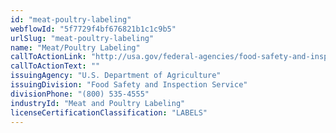```yaml
---
id: "meat-poultry-labeling"
webflowId: "5f7729f4bf676821b1c1c9b5"
urlSlug: "meat-poultry-labeling"
name: "Meat/Poultry Labeling"
callToActionLink: "http://usa.gov/federal-agencies/food-safety-and-inspection-service"
callToActionText: ""
issuingAgency: "U.S. Department of Agriculture"
issuingDivision: "Food Safety and Inspection Service"
divisionPhone: "(800) 535-4555"
industryId: "Meat and Poultry Labeling"
licenseCertificationClassification: "LABELS"
---
```


